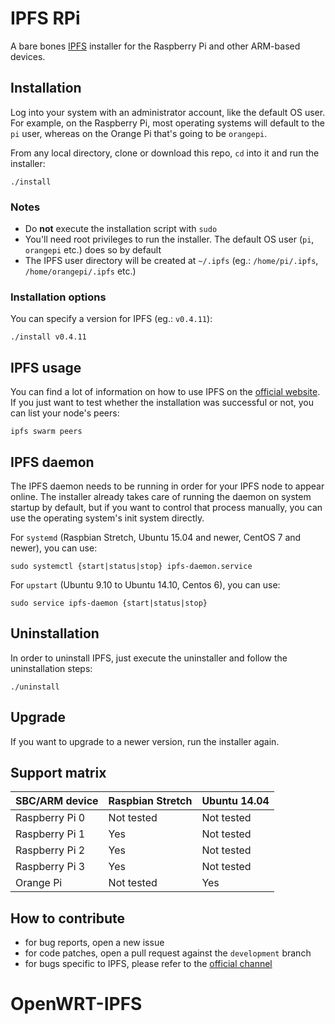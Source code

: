 # IPFS RPi

A bare bones [IPFS](https://ipfs.io) installer for the Raspberry Pi and other ARM-based devices.

## Installation

Log into your system with an administrator account, like the default OS user. For example, on the Raspberry Pi, most
operating systems will default to the `pi` user, whereas on the Orange Pi that's going to be `orangepi`.

From any local directory, clone or download this repo, `cd` into it and run the installer:

```SHELL
./install
```

### Notes

* Do **not** execute the installation script with `sudo`
* You'll need root privileges to run the installer. The default OS user (`pi`, `orangepi` etc.) does so by default
* The IPFS user directory will be created at `~/.ipfs` (eg.: `/home/pi/.ipfs`, `/home/orangepi/.ipfs` etc.)

### Installation options

You can specify a version for IPFS (eg.: `v0.4.11`):

```SHELL
./install v0.4.11
```

## IPFS usage

You can find a lot of information on how to use IPFS on the [official website](https://ipfs.io/docs/getting-started/).
If you just want to test whether the installation was successful or not, you can list your node's peers:

```SHELL
ipfs swarm peers
```

## IPFS daemon

The IPFS daemon needs to be running in order for your IPFS node to appear online. The installer already takes care of
running the daemon on system startup by default, but if you want to control that process manually, you can use the
operating system's init system directly.

For `systemd` (Raspbian Stretch, Ubuntu 15.04 and newer, CentOS 7 and newer), you can use:

```SHELL
sudo systemctl {start|status|stop} ipfs-daemon.service
```

For `upstart` (Ubuntu 9.10 to Ubuntu 14.10, Centos 6), you can use:

```SHELL
sudo service ipfs-daemon {start|status|stop}
```

## Uninstallation

In order to uninstall IPFS, just execute the uninstaller and follow the uninstallation steps:

```SHELL
./uninstall
```

## Upgrade

If you want to upgrade to a newer version, run the installer again.

## Support matrix

| SBC/ARM device    | Raspbian Stretch  | Ubuntu 14.04  |
| :---------------- | :---------------- | :------------ |
| Raspberry Pi 0    | Not tested        | Not tested    |
| Raspberry Pi 1    | Yes               | Not tested    |
| Raspberry Pi 2    | Yes               | Not tested    |
| Raspberry Pi 3    | Yes               | Not tested    |
| Orange Pi         | Not tested        | Yes           |

## How to contribute

* for bug reports, open a new issue
* for code patches, open a pull request against the `development` branch
* for bugs specific to IPFS, please refer to the [official channel](https://discuss.ipfs.io)
# OpenWRT-IPFS
